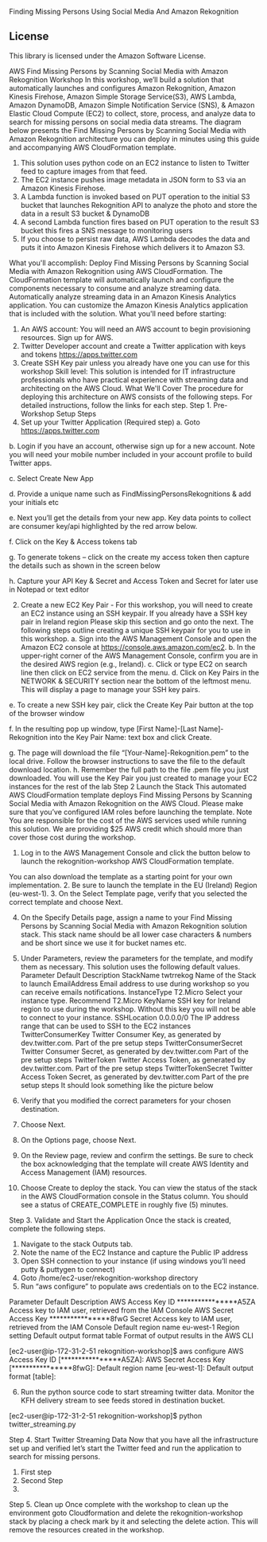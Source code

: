 Finding Missing Persons Using Social Media And Amazon Rekognition

## License

This library is licensed under the Amazon Software License.

AWS Find Missing Persons by Scanning Social Media with Amazon Rekognition Workshop
In this workshop, we’ll build a solution that automatically launches and configures Amazon Rekognition, Amazon Kinesis Firehose, Amazon Simple Storage Service(S3), AWS Lambda, Amazon DynamoDB, Amazon Simple Notification Service (SNS), & Amazon Elastic Cloud Compute (EC2) to collect, store, process, and analyze data to search for missing persons on social media data streams.  The diagram below presents the Find Missing Persons by Scanning Social Media with Amazon Rekognition architecture you can deploy in minutes using this guide and accompanying AWS CloudFormation template.


1.	This solution uses python code on an EC2 instance to listen to Twitter feed to capture images from that feed.
2.	The EC2 instance pushes image metadata in JSON form to S3 via an Amazon Kinesis Firehose.
3.	A Lambda function is invoked based on PUT operation to the initial S3 bucket that launches Rekognition API to analyze the photo and store the data in a result S3 bucket & DynamoDB
4.	A second Lambda function fires based on PUT operation to the result S3 bucket this fires a SNS message to monitoring users
5.	If you choose to persist raw data, AWS Lambda decodes the data and puts it into Amazon Kinesis Firehose which delivers it to Amazon S3.  

What you'll accomplish:
Deploy Find Missing Persons by Scanning Social Media with Amazon Rekognition using AWS CloudFormation. The CloudFormation template will automatically launch and configure the components necessary to consume and analyze streaming data.
Automatically analyze streaming data in an Amazon Kinesis Analytics application. You can customize the Amazon Kinesis Analytics application that is included with the solution.
What you'll need before starting:
1.	An AWS account: You will need an AWS account to begin provisioning resources. Sign up for AWS.
2.	Twitter Developer account and create a Twitter application with keys and tokens  https://apps.twitter.com   
3.	Create SSH Key pair unless you already have one you can use for this workshop
Skill level: This solution is intended for IT infrastructure professionals who have practical experience with streaming data and architecting on the AWS Cloud.
What We'll Cover
The procedure for deploying this architecture on AWS consists of the following steps. For detailed instructions, follow the links for each step.
Step 1. Pre-Workshop Setup Steps
1.	Set up your Twitter Application (Required step)
a.	Goto https://apps.twitter.com


b.	Login if you have an account, otherwise sign up for a new account.  Note you will need your mobile number included in your account profile to build Twitter apps.  


c.	Select Create New App



d.	Provide a unique name such as FindMissingPersonsRekognitions & add your initials etc



e.	Next you’ll get the details from your new app.  Key data points to collect are consumer key/api highlighted by the red arrow below.



f.	Click on the Key & Access tokens tab



g.	To generate tokens – click on the create my access token then capture the details such as shown in the screen below



h.	Capture your API Key & Secret and Access Token and Secret for later use in Notepad or text editor


2.	Create a new EC2 Key Pair - For this workshop, you will need to create an EC2 instance using an SSH keypair.  If you already have a SSH key pair in Ireland region Please skip this section and go onto the next. The following steps outline creating a unique SSH keypair for you to use in this workshop.
a.	Sign into the AWS Management Console and open the Amazon EC2 console at https://console.aws.amazon.com/ec2.
b.	In the upper-right corner of the AWS Management Console, confirm you are in the desired AWS region (e.g., Ireland).
c.	Click or type EC2 on search line then click on EC2 service from the menu.
d.	Click on Key Pairs in the NETWORK & SECURITY section near the bottom of the leftmost menu. This will display a page to manage your SSH key pairs.


e.	To create a new SSH key pair, click the Create Key Pair button at the top of the browser window


f.	In the resulting pop up window, type [First Name]-[Last Name]-Rekognition into the Key Pair Name: text box and click Create.


g.	The page will download the file “[Your-Name]-Rekognition.pem” to the local drive. Follow the browser instructions to save the file to the default download location.
h.	Remember the full path to the file .pem file you just downloaded. You will use the Key Pair you just created to manage your EC2 instances for the rest of the lab
Step 2 Launch the Stack
This automated AWS CloudFormation template deploys Find Missing Persons by Scanning Social Media with Amazon Rekognition on the AWS Cloud. Please make sure that you’ve configured IAM roles before launching the template.
Note
You are responsible for the cost of the AWS services used while running this solution.  We are providing $25 AWS credit which should more than cover those cost during the workshop.
1.	Log in to the AWS Management Console and click the button below to launch the rekognition-workshop AWS CloudFormation template.

You can also download the template as a starting point for your own implementation.
2.	Be sure to launch the template in the EU (Ireland) Region (eu-west-1).
3.	On the Select Template page, verify that you selected the correct template and choose Next.

4.	On the Specify Details page, assign a name to your Find Missing Persons by Scanning Social Media with Amazon Rekognition solution stack.  This stack name should be all lower case characters & numbers and be short since we use it for bucket names etc.
5.	Under Parameters, review the parameters for the template, and modify them as necessary. This solution uses the following default values.
Parameter	Default	Description
StackName	twtrrekog	Name of the Stack to launch
EmailAddress	<Requires input>	Email address to use during workshop so you can receive emails notifications.
InstanceType
T2.Micro	Select your instance type.  Recommend T2.Micro
KeyName	<Requires input>	SSH key for Ireland region to use during the workshop.  Without this key you will not be able to connect to your instance.
SSHLocation	0.0.0.0/0	The IP address range that can be used to SSH to the EC2 instances
TwitterConsumerKey	<Requires input>	Twitter Consumer Key, as generated by dev.twitter.com. Part of the pre setup steps
TwitterConsumerSecret	<Requires input>	Twitter Consumer Secret, as generated by dev.twitter.com Part of the pre setup steps
TwitterToken	<Requires input>	Twitter Access Token, as generated by dev.twitter.com. Part of the pre setup steps
TwitterTokenSecret	<Requires input>	Twitter Access Token Secret, as generated by dev.twitter.com Part of the pre setup steps
It should look something like the picture below

6.	Verify that you modified the correct parameters for your chosen destination.
7.	Choose Next.
8.	On the Options page, choose Next.

9.	On the Review page, review and confirm the settings. Be sure to check the box acknowledging that the template will create AWS Identity and Access Management (IAM) resources.

10.	Choose Create to deploy the stack.
You can view the status of the stack in the AWS CloudFormation console in the Status column. You should see a status of CREATE_COMPLETE in roughly five (5) minutes.

Step 3. Validate and Start the Application
Once the stack is created, complete the following steps.
1.	Navigate to the stack Outputs tab.
2.	Note the name of the EC2 Instance and capture the Public IP address
3.	Open SSH connection to your instance (if using windows you’ll need putty & puttygen to connect)
4.	Goto /home/ec2-user/rekognition-workshop directory
5.	Run “aws configure” to populate aws credentials on to the EC2 instance.


Parameter	Default	Description
AWS Access Key ID	****************A5ZA	Access key to IAM user, retrieved from the IAM Console
AWS Secret Access Key	****************8fwG	Secret Access key to IAM user, retrieved from the IAM Console
Default region name	eu-west-1	Region setting
Default output format	table	Format of output results in the AWS CLI


[ec2-user@ip-172-31-2-51 rekognition-workshop]$ aws configure
AWS Access Key ID [****************A5ZA]:
AWS Secret Access Key [****************8fwG]:
Default region name [eu-west-1]:
Default output format [table]:

6.	Run the python source code to start streaming twitter data. Monitor the KFH delivery stream to see feeds stored in destination bucket.

[ec2-user@ip-172-31-2-51 rekognition-workshop]$ python twitter_streaming.py

Step 4. Start Twitter Streaming Data
Now that you have all the infrastructure set up and verified let’s start the Twitter feed and run the application to search for missing persons.
1.	First step
2.	Second Step
3.
Step 5. Clean up
Once complete with the workshop to clean up the environment goto Cloudformation and delete the rekognition-workshop stack by placing a check mark by it and selecting the delete action.  This will remove the resources created in the workshop.
